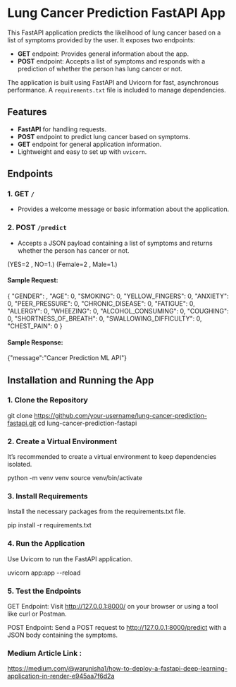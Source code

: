 # Lung Cancer Prediction FastAPI App

This FastAPI application predicts the likelihood of lung cancer based on a list of symptoms provided by the user. It exposes two endpoints:
- **GET** endpoint: Provides general information about the app.
- **POST** endpoint: Accepts a list of symptoms and responds with a prediction of whether the person has lung cancer or not.

The application is built using FastAPI and Uvicorn for fast, asynchronous performance. A `requirements.txt` file is included to manage dependencies.

## Features

- **FastAPI** for handling requests.
- **POST** endpoint to predict lung cancer based on symptoms.
- **GET** endpoint for general application information.
- Lightweight and easy to set up with `uvicorn`.

## Endpoints

### 1. GET `/`
- Provides a welcome message or basic information about the application.

### 2. POST `/predict`
- Accepts a JSON payload containing a list of symptoms and returns whether the person has cancer or not.

(YES=2 , NO=1.)
(Female=2 , Male=1.)

#### Sample Request:
{
  "GENDER": ,
  "AGE": 0,
  "SMOKING": 0,
  "YELLOW_FINGERS": 0,
  "ANXIETY": 0,
  "PEER_PRESSURE": 0,
  "CHRONIC_DISEASE": 0,
  "FATIGUE": 0,
  "ALLERGY": 0,
  "WHEEZING": 0,
  "ALCOHOL_CONSUMING": 0,
  "COUGHING": 0,
  "SHORTNESS_OF_BREATH": 0,
  "SWALLOWING_DIFFICULTY": 0,
  "CHEST_PAIN": 0
}

#### Sample Response:
{"message":"Cancer Prediction ML API"}

## Installation and Running the App

### 1. Clone the Repository
git clone https://github.com/your-username/lung-cancer-prediction-fastapi.git
cd lung-cancer-prediction-fastapi

### 2. Create a Virtual Environment
It’s recommended to create a virtual environment to keep dependencies isolated.

python -m venv venv
source venv/bin/activate 

### 3. Install Requirements
Install the necessary packages from the requirements.txt file.

pip install -r requirements.txt

### 4. Run the Application
Use Uvicorn to run the FastAPI application.

uvicorn app:app --reload

### 5. Test the Endpoints
GET Endpoint: Visit http://127.0.0.1:8000/ on your browser or using a tool like curl or Postman.

POST Endpoint: Send a POST request to http://127.0.0.1:8000/predict with a JSON body containing the symptoms.

### Medium Article Link : 
https://medium.com/@warunisha1/how-to-deploy-a-fastapi-deep-learning-application-in-render-e945aa7f6d2a

